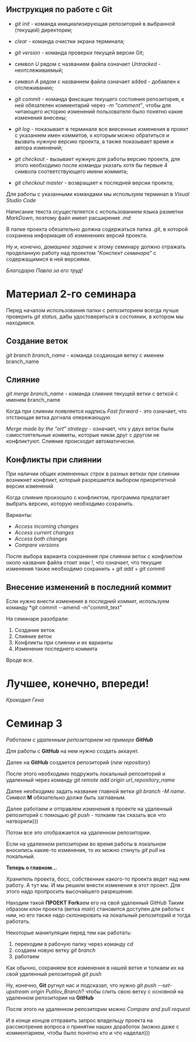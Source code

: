 ## Инструкция по работе с Git

* *git init* - команда инициализирующая репозиторий в выбранной (текущей) директории;
* *clear* - команда очистки экрана терминала;

* *git version* - команда проверки текущей версии Git;

* символ *U* рядом с названием файла означает *Untracked* - неотслеживаемый;

* символ *A* рядом с названием файла означает added - добавлен к отслеживанию;

* *git commit* - команда фиксации текущего состояния репозитория, к ней обязателен комментарий через *-m "comment"*, чтобы для читающего историю изменений пользователя было понятно какие изменения внесены;

* *git log* - показывает в терминале все внесенные изменения в проект с указанием имен коммитов, к которым можно обратиться и вызвать нужную версию проекта, а также показывает время и автора изменений;

* *git checkout* - вызывает нужную для работы версию проекта, для этого необходимо после команды указать хотя бы первые 4 символа соответствующего имени коммита;

* *git checkout master* - возвращает к последней версии проекта;

Для работы с указанными командами мы используем терминал в *Visual Studio Code*

Написание текста осуществляется с использованием языка разметки *MarkDown*, поэтому файл имеет расширение *.md*

В папке проекта обязательно должна содержаться папка *.git*, в которой сохранена информация об изменениях версий проекта.

Ну и, конечно, *домашнее задание* к этому семинару должно отражать проделанную работу над проектом *"Конспект семинара"* с содержащимися в ней версиями.

*Благодарю Павла за его труд!*

# Материал 2-го семинара

Перед началом использования папки с репозиторием всегда лучше проверить *git status*, дабы удостовериться в состоянии, в котором мы находимся.

## Создание веток

*git branch branch_name* - команда создающая ветку с именем branch_name

## Слияние 

*git merge branch_name* - команда слияния текущей ветки с веткой с именем branch_name

Когда при слиянии появляется надпись *Fast forward* - это означает, что отстающая ветка догнала опережающую

*Merge made by the "ort" strategy* - означает, что у двух веток были самостоятельные коммиты, которые никак друг с другом не конфликтуют. Слияние происходит автоматически.

## Конфликты при слиянии

При наличии общих измененных строк в разных ветках при слиянии возникнет конфликт, который разрешается выбором приоритетной версии изменений

Когда слияние произошло с конфликтом, программа предлагает выбрать версию, которую необходимо сохранить. 

Варианты:
* _Access incoming changes_
* _Access current changes_
* _Access both changes_
* _Compare versions_

После выбора варианта сохранения при слиянии веток с конфликтом около названия файла стоит знак *!*, что означает, что текущие изменения также необходимо сохранить + *git add* + *git commit*

## Внесение изменений в последний коммит

Если нужно внести изменения в последний коммит, используем команду *git commit --amend -m"commit_text"

На семинаре разобрали:
1. Создание веток
2. Слияние веток
3. Конфликты при слиянии и их варианты
4. Изменение последнего коммита

Вроде все. 

# Лучшее, конечно, впереди!

*Крокодил Гена*


# Семинар 3

*Работаем с удаленным репозиторием на примере __GitHub__*

Для работы с **GitHub** на нем нужно создать аккаунт.

Далее на **GitHub** создается репозиторий (*new repository*)

После этого необходимо подружить локальный репозиторий и удаленный через команду *git remote add origin url_repository_name*

Далее необходимо задать название главной ветки *git branch -M name*. Символ __M__ обязательно долже быть заглавным.

Далее работаем и отправлем изменения в проекте на удаленный репозиторий с помощью *git push* - толкаем так сказать все что натворили)))

Потом все это отображается на удаленном репозитории.

Если на удаленном репозитории во время работы в локальном вносились какие-то изменения, то их можно стянуть *git pull* на локальный.

**Теперь о главном...**

Хранитель проекта, босс, собственник какого-то проекта ведет над ним работу. А тут мы. И мы решили внести изменения в этот проект. Для этого надо пропросить высочайшего разрешения.

Находим такой **ПРОЕКТ**
**Fork**аем его на свой удаленный *GitHub*
Таким образом клон проекта (ветка *main*) становится доступен для работы с ним, но его также надо склонировать на локальный репозиторий и тогда работать.

Некоторые манипуляции перед тем как работать:
1. переходим в рабочую папку через команду *cd*
2. создаем новую ветку *git branch*
3. работаем

Как обычно, сохраняем все изменения в нашей ветке и толкаем их на свой удаленный репозиторий *git push*

Ну, конечно, __Git__ ругнул нас и подсказал, что нужно *git push --set-upstream origin Putilov_Branch*? чтобы слить свою ветку с основной на удаленном репозитории на **GitHub**

После этого на удаленном репозитории можно *Compare and pull request*

И в конце концов отправить запрос владельцу проекта на рассмотрение вопроса о принятии наших доработок (можно даже с комментарием, чтобы было понятно кто и что наделал)))